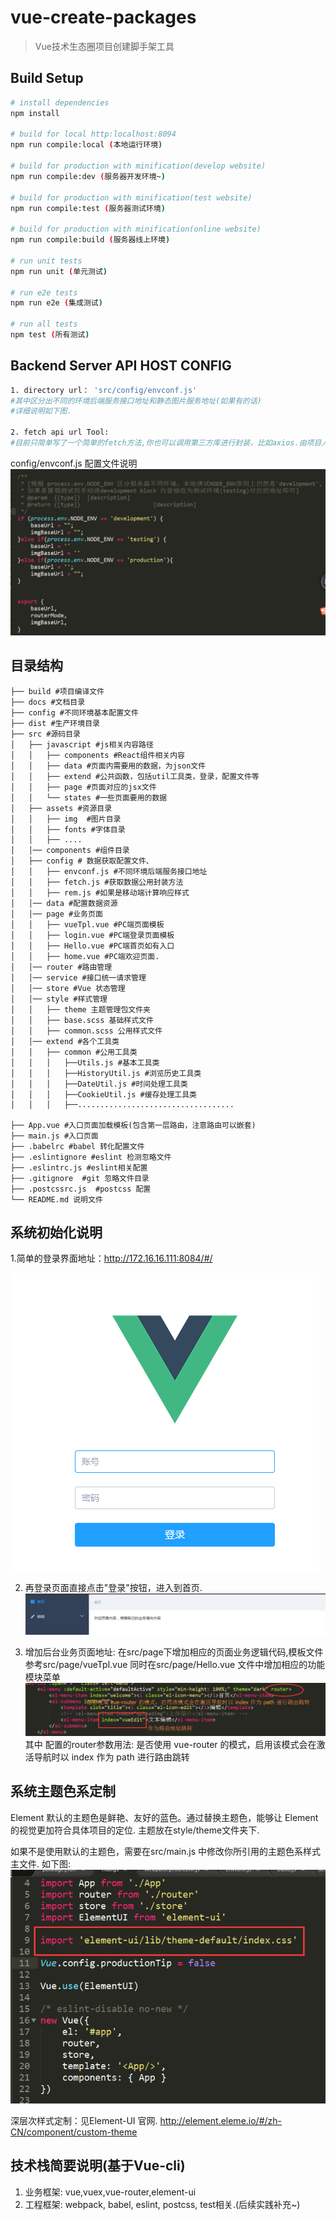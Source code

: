 # vue-create-packages

> Vue技术生态圈项目创建脚手架工具

## Build Setup

``` bash
# install dependencies
npm install

# build for local http:localhost:8094
npm run compile:local (本地运行环境)

# build for production with minification(develop website)
npm run compile:dev (服务器开发环境~)

# build for production with minification(test website)
npm run compile:test (服务器测试环境)

# build for production with minification(online website)
npm run compile:build (服务器线上环境)

# run unit tests
npm run unit (单元测试)

# run e2e tests
npm run e2e (集成测试)

# run all tests
npm test (所有测试)
```

## Backend Server API HOST CONFIG
``` bash
1. directory url： 'src/config/envconf.js'
#其中区分出不同的环境后端服务接口地址和静态图片服务地址(如果有的话)
#详细说明如下图.

2. fetch api url Tool:
#目前只简单写了一个简单的fetch方法,你也可以调用第三方库进行封装，比如axios.由项目人员自己决定

```
config/envconf.js 配置文件说明
![image](docs/config.png)

## 目录结构
```
├── build #项目编译文件
├── docs #文档目录
├── config #不同环境基本配置文件
├── dist #生产环境目录
├── src #源码目录
│   ├── javascript #js相关内容路径
│   │   ├── components #React组件相关内容
│   │   ├── data #页面内需要用的数据，为json文件
│   │   ├── extend #公共函数，包括util工具类，登录，配置文件等
│   │   ├── page #页面对应的jsx文件
│   │   └── states #一些页面要用的数据
│   ├── assets #资源目录
│   │   ├── img  #图片目录
│   │   ├── fonts #字体目录
│   │   ├── ....
│   │── components #组件目录
│   ├── config # 数据获取配置文件、
│   │   ├── envconf.js #不同环境后端服务接口地址
│   │   ├── fetch.js #获取数据公用封装方法
│   │   ├── rem.js #如果是移动端计算响应样式
│   │── data #配置数据资源
│   │── page #业务页面
│   │   ├── vueTpl.vue #PC端页面模板
│   │   ├── login.vue #PC端登录页面模板
│   │   ├── Hello.vue #PC端首页如有入口
│   │   ├── home.vue #PC端欢迎页面.
│   │── router #路由管理
│   │── service #接口统一请求管理
│   │── store #Vue 状态管理
│   │── style #样式管理
│   │   ├── theme 主题管理包文件夹
│   │   ├── base.scss 基础样式文件
│   │   ├── common.scss 公用样式文件
│   │── extend #各个工具类
│   │   ├── common #公用工具类
│   │   │   ├──Utils.js #基本工具类
│   │   │   ├──HistoryUtil.js #浏览历史工具类
│   │   │   ├──DateUtil.js #时间处理工具类
│   │   │   ├──CookieUtil.js #缓存处理工具类
│   │   │   ├──...................................

├── App.vue #入口页面加载模板(包含第一层路由，注意路由可以嵌套)
├── main.js #入口页面
├── .babelrc #babel 转化配置文件
├── .eslintignore #eslint 检测忽略文件
├── .eslintrc.js #eslint相关配置
├── .gitignore  #git 忽略文件目录
├── .postcssrc.js  #postcss 配置
└── README.md 说明文件

```

## 系统初始化说明
1.简单的登录界面地址：http://172.16.16.111:8084/#/

![image](docs/login.png)

2. 再登录页面直接点击"登录"按钮，进入到首页.
![image](docs/business.png)

3. 增加后台业务页面地址:
在src/page下增加相应的页面业务逻辑代码,模板文件参考src/page/vueTpl.vue
同时在src/page/Hello.vue 文件中增加相应的功能模块菜单
![image](docs/menu.png)
其中 配置的router参数用法: 是否使用 vue-router 的模式，启用该模式会在激活导航时以 index 作为 path 进行路由跳转


## 系统主题色系定制
Element 默认的主题色是鲜艳、友好的蓝色。通过替换主题色，能够让 Element 的视觉更加符合具体项目的定位. 主题放在style/theme文件夹下.

如果不是使用默认的主题色，需要在src/main.js 中修改你所引用的主题色系样式主文件.
如下图:
![image](docs/theme.png)

深层次样式定制：见Element-UI 官网.
http://element.eleme.io/#/zh-CN/component/custom-theme



## 技术栈简要说明(基于Vue-cli)
1. 业务框架: vue,vuex,vue-router,element-ui
2. 工程框架: webpack, babel, eslint, postcss, test相关.(后续实践补充~)